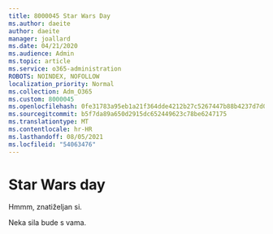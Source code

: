 ```yaml
---
title: 8000045 Star Wars Day
ms.author: daeite
author: daeite
manager: joallard
ms.date: 04/21/2020
ms.audience: Admin
ms.topic: article
ms.service: o365-administration
ROBOTS: NOINDEX, NOFOLLOW
localization_priority: Normal
ms.collection: Adm_O365
ms.custom: 8000045
ms.openlocfilehash: 0fe31783a95eb1a21f364dde4212b27c5267447b88b4237d7d00b1b8d36dee49
ms.sourcegitcommit: b5f7da89a650d2915dc652449623c78be6247175
ms.translationtype: MT
ms.contentlocale: hr-HR
ms.lasthandoff: 08/05/2021
ms.locfileid: "54063476"
---
```

# <a name="star-wars-day"></a>Star Wars day

Hmmm, znatiželjan si.

Neka sila bude s vama.